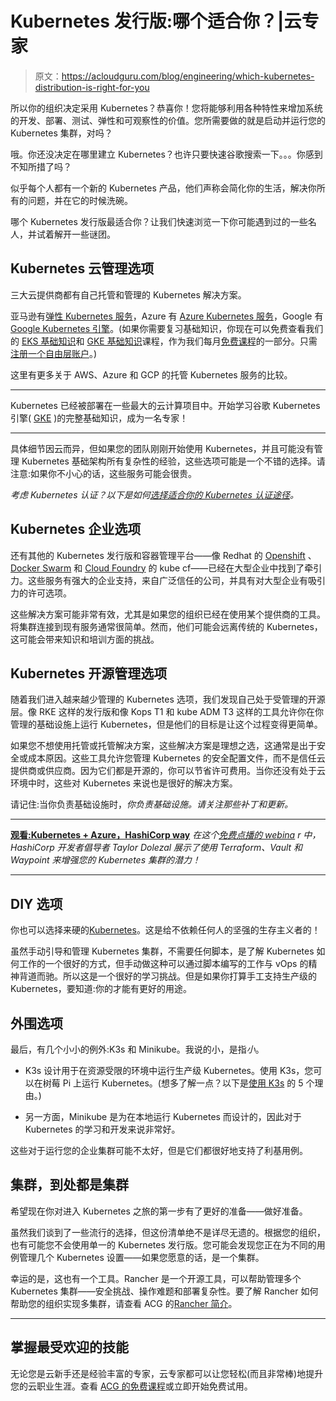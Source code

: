 # Kubernetes 发行版:哪个适合你？|云专家

> 原文：<https://acloudguru.com/blog/engineering/which-kubernetes-distribution-is-right-for-you>

所以你的组织决定采用 Kubernetes？恭喜你！您将能够利用各种特性来增加系统的开发、部署、测试、弹性和可观察性的价值。您所需要做的就是启动并运行您的 Kubernetes 集群，对吗？

哦。你还没决定在哪里建立 Kubernetes？也许只要快速谷歌搜索一下。。。你感到不知所措了吗？

似乎每个人都有一个新的 Kubernetes 产品，他们声称会简化你的生活，解决你所有的问题，并在它的时候洗碗。

哪个 Kubernetes 发行版最适合你？让我们快速浏览一下你可能遇到过的一些名人，并试着解开一些谜团。

## Kubernetes 云管理选项

三大云提供商都有自己托管和管理的 Kubernetes 解决方案。

亚马逊有[弹性 Kubernetes 服务](https://acloudguru.com/course/eks-basics)，Azure 有 [Azure Kubernetes 服务](https://acloudguru.com/course/aks-basics)，Google 有 [Google Kubernetes 引擎](https://acloudguru.com/course/gke-basics)。(如果你需要复习基础知识，你现在可以免费查看我们的 [EKS 基础知识](https://acloudguru.com/course/eks-basics)和 [GKE 基础知识](https://acloudguru.com/course/gke-basics)课程，作为我们每月[免费课程](https://acloudguru.com/blog/news/whats-free-at-acg-june-2021)的一部分。只需[注册一个自由层账户](https://acloudguru.com/pricing)。)

这里有更多关于 AWS、Azure 和 GCP 的托管 Kubernetes 服务的比较。

* * *

Kubernetes 已经被部署在一些最大的云计算项目中。开始学习谷歌 Kubernetes 引擎( [GKE](https://acloudguru.com/course/google-kubernetes-engine-gke-beginner-to-pro) )的完整基础知识，成为一名专家！

* * *

具体细节因云而异，但如果您的团队刚刚开始使用 Kubernetes，并且可能没有管理 Kubernetes 基础架构所有复杂性的经验，这些选项可能是一个不错的选择。请注意:如果你不小心的话，这些服务可能会很贵。

*考虑 Kubernetes 认证？以下是如何[选择适合你的 Kubernetes 认证途径](https://acloudguru.com/blog/engineering/which-kubernetes-certification-path-should-i-take)。*

## Kubernetes 企业选项

还有其他的 Kubernetes 发行版和容器管理平台——像 Redhat 的 [Openshift](https://acloudguru.com/course/introduction-to-openshift) 、 [Docker Swarm](https://acloudguru.com/hands-on-labs/setting-up-docker-swarm) 和 [Cloud Foundry](https://acloudguru.com/course/cloud-foundry-certified-developer) 的 kube cf——已经在大型企业中找到了牵引力。这些服务有强大的企业支持，来自广泛信任的公司，并具有对大型企业有吸引力的许可选项。

这些解决方案可能非常有效，尤其是如果您的组织已经在使用某个提供商的工具。将集群连接到现有服务通常很简单。然而，他们可能会远离传统的 Kubernetes，这可能会带来知识和培训方面的挑战。

## Kubernetes 开源管理选项

随着我们进入越来越少管理的 Kubernetes 选项，我们发现自己处于受管理的开源层。像 RKE 这样的发行版和像 Kops T1 和 kube ADM T3 这样的工具允许你在你管理的基础设施上运行 Kubernetes，但是他们的目标是让这个过程变得更简单。

如果您不想使用托管或托管解决方案，这些解决方案是理想之选，这通常是出于安全或成本原因。这些工具允许您管理 Kubernetes 的安全配置文件，而不是信任云提供商或供应商。因为它们都是开源的，你可以节省许可费用。当你还没有处于云环境中时，这些对 Kubernetes 来说也是很好的解决方案。

请记住:当你负责基础设施时，*你负责基础设施。请关注那些补丁和更新。*

* * *

**[观看:Kubernetes + Azure，HashiCorp way](https://get.acloudguru.com/kubernetes-azure-hashicorp-way-webinar)**
*在这个[免费点播的 webina](https://get.acloudguru.com/kubernetes-azure-hashicorp-way-webinar) r 中，HashiCorp 开发者倡导者 Taylor Dolezal 展示了使用 Terraform、Vault 和 Waypoint 来增强您的 Kubernetes 集群的潜力！*

* * *

## DIY 选项

你也可以选择来硬的[Kubernetes](https://acloudguru.com/course/kubernetes-the-hard-way)。这是给不依赖任何人的坚强的生存主义者的！

虽然手动引导和管理 Kubernetes 集群，不需要任何脚本，是了解 Kubernetes 如何工作的一个很好的方式，但手动做这种可以通过脚本编写的工作与 vOps 的精神背道而驰。所以这是一个很好的学习挑战。但是如果你打算手工支持生产级的 Kubernetes，要知道:你的才能有更好的用途。

## 外围选项

最后，有几个小小的例外:K3s 和 Minikube。我说的小，是指*小*。

*   K3s 设计用于在资源受限的环境中运行生产级 Kubernetes。使用 K3s，您可以在树莓 Pi 上运行 Kubernetes。(想多了解一点？以下是[使用 K3s](https://acloudguru.com/blog/engineering/5-reasons-to-use-k3s) 的 5 个理由。)

*   另一方面，Minikube 是为在本地运行 Kubernetes 而设计的，因此对于 Kubernetes 的学习和开发来说非常好。

这些对于运行您的企业集群可能不太好，但是它们都很好地支持了利基用例。

## 集群，到处都是集群

希望现在你对进入 Kubernetes 之旅的第一步有了更好的准备——做好准备。

虽然我们谈到了一些流行的选择，但这份清单绝不是详尽无遗的。根据您的组织，也有可能您不会使用单一的 Kubernetes 发行版。您可能会发现您正在为不同的用例管理几个 Kubernetes 设置——如果您愿意的话，是一个集群。

幸运的是，这也有一个工具。Rancher 是一个开源工具，可以帮助管理多个 Kubernetes 集群——安全挑战、操作难题和部署复杂性。要了解 Rancher 如何帮助您的组织实现多集群，请查看 ACG 的[Rancher 简介](https://acloudguru.com/course/introduction-to-rancher)。

* * *

## 掌握最受欢迎的技能

无论您是云新手还是经验丰富的专家，云专家都可以让您轻松(而且非常棒)地提升您的云职业生涯。查看 [ACG 的免费课程](https://acloudguru.com/blog/news/whats-free-at-acg-june-2021)或立即开始免费试用。